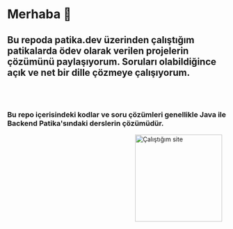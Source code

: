 # Merhaba 👋 

## Bu repoda patika.dev üzerinden çalıştığım patikalarda ödev olarak verilen projelerin çözümünü paylaşıyorum. Soruları olabildiğince açık ve net bir dille çözmeye çalışıyorum.
<br />
<br />

### Bu repo içerisindeki kodlar ve soru çözümleri genellikle Java ile Backend Patika'sındaki derslerin çözümüdür.

<img align="right" alt="Çalıştığım site" width="200px" src="https://patika-prod.s3.eu-central-1.amazonaws.com/staticFiles/patikaLogo.png" style="padding-right:10px;" />